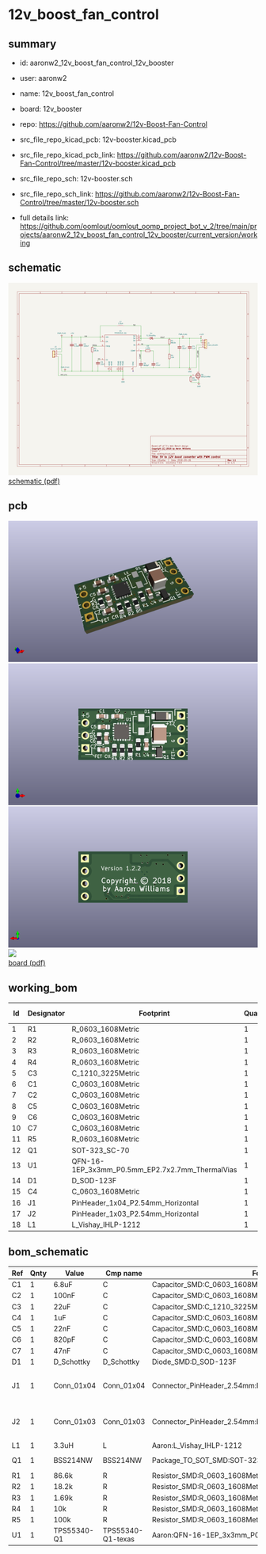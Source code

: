 # 12v_boost_fan_control
 
## summary 
* id: aaronw2_12v_boost_fan_control_12v_booster
* user: aaronw2
* name: 12v_boost_fan_control
* board: 12v_booster
* repo: https://github.com/aaronw2/12v-Boost-Fan-Control
* src_file_repo_kicad_pcb: 12v-booster.kicad_pcb
* src_file_repo_kicad_pcb_link: https://github.com/aaronw2/12v-Boost-Fan-Control/tree/master/12v-booster.kicad_pcb


* src_file_repo_sch: 12v-booster.sch
* src_file_repo_sch_link: https://github.com/aaronw2/12v-Boost-Fan-Control/tree/master/12v-booster.sch
* full details link: https://github.com/oomlout/oomlout_oomp_project_bot_v_2/tree/main/projects/aaronw2_12v_boost_fan_control_12v_booster/current_version/working  

## schematic  
![](working_schematic_600.png)  
[schematic (pdf)](working_schematic.pdf)  

## pcb  
![](working_3d_600.png) 
![](working_3d_front_600.png)  
![](working_3d_back_600.png)  
![](working_600.png)  
[board (pdf)](working.pdf)  

## working_bom
| Id | Designator | Footprint | Quantity | Designation | Supplier and ref |  | None | 
| --- | --- | --- | --- | --- | --- | --- | --- | 
| 1 | R1 | R_0603_1608Metric | 1 | 86.6k |  |  | [''] | 
| 2 | R2 | R_0603_1608Metric | 1 | 18.2k |  |  | [''] | 
| 3 | R3 | R_0603_1608Metric | 1 | 1.69k |  |  | [''] | 
| 4 | R4 | R_0603_1608Metric | 1 | 10k |  |  | [''] | 
| 5 | C3 | C_1210_3225Metric | 1 | 22uF |  |  | [''] | 
| 6 | C1 | C_0603_1608Metric | 1 | 6.8uF |  |  | [''] | 
| 7 | C2 | C_0603_1608Metric | 1 | 100nF |  |  | [''] | 
| 8 | C5 | C_0603_1608Metric | 1 | 22nF |  |  | [''] | 
| 9 | C6 | C_0603_1608Metric | 1 | 820pF |  |  | [''] | 
| 10 | C7 | C_0603_1608Metric | 1 | 47nF |  |  | [''] | 
| 11 | R5 | R_0603_1608Metric | 1 | 100k |  |  | [''] | 
| 12 | Q1 | SOT-323_SC-70 | 1 | BSS214NW |  |  | [''] | 
| 13 | U1 | QFN-16-1EP_3x3mm_P0.5mm_EP2.7x2.7mm_ThermalVias | 1 | TPS55340-Q1 |  |  | [''] | 
| 14 | D1 | D_SOD-123F | 1 | D_Schottky |  |  | [''] | 
| 15 | C4 | C_0603_1608Metric | 1 | 1uF |  |  | [''] | 
| 16 | J1 | PinHeader_1x04_P2.54mm_Horizontal | 1 | Conn_01x04 |  |  | [''] | 
| 17 | J2 | PinHeader_1x03_P2.54mm_Horizontal | 1 | Conn_01x03 |  |  | [''] | 
| 18 | L1 | L_Vishay_IHLP-1212 | 1 | 3.3uH |  |  | [''] | 


## bom_schematic
| Ref | Qnty | Value | Cmp name | Footprint | Description | Vendor | DNP | 
| --- | --- | --- | --- | --- | --- | --- | --- | 
| C1 | 1 | 6.8uF | C | Capacitor_SMD:C_0603_1608Metric | Unpolarized capacitor |  |  | 
| C2 | 1 | 100nF | C | Capacitor_SMD:C_0603_1608Metric | Unpolarized capacitor |  |  | 
| C3 | 1 | 22uF | C | Capacitor_SMD:C_1210_3225Metric | Unpolarized capacitor |  |  | 
| C4 | 1 | 1uF | C | Capacitor_SMD:C_0603_1608Metric | Unpolarized capacitor |  |  | 
| C5 | 1 | 22nF | C | Capacitor_SMD:C_0603_1608Metric | Unpolarized capacitor |  |  | 
| C6 | 1 | 820pF | C | Capacitor_SMD:C_0603_1608Metric | Unpolarized capacitor |  |  | 
| C7 | 1 | 47nF | C | Capacitor_SMD:C_0603_1608Metric | Unpolarized capacitor |  |  | 
| D1 | 1 | D_Schottky | D_Schottky | Diode_SMD:D_SOD-123F | Schottky diode |  |  | 
| J1 | 1 | Conn_01x04 | Conn_01x04 | Connector_PinHeader_2.54mm:PinHeader_1x04_P2.54mm_Horizontal | Generic connector, single row, 01x04, script generated (kicad-library-utils/schlib/autogen/connector/) |  |  | 
| J2 | 1 | Conn_01x03 | Conn_01x03 | Connector_PinHeader_2.54mm:PinHeader_1x03_P2.54mm_Horizontal | Generic connector, single row, 01x03, script generated (kicad-library-utils/schlib/autogen/connector/) |  |  | 
| L1 | 1 | 3.3uH | L | Aaron:L_Vishay_IHLP-1212 | Inductor |  |  | 
| Q1 | 1 | BSS214NW | BSS214NW | Package_TO_SOT_SMD:SOT-323_SC-70 | 20V Vds, 1.5A Id, N-Channel MOSFET, SOT-323 |  |  | 
| R1 | 1 | 86.6k | R | Resistor_SMD:R_0603_1608Metric | Resistor |  |  | 
| R2 | 1 | 18.2k | R | Resistor_SMD:R_0603_1608Metric | Resistor |  |  | 
| R3 | 1 | 1.69k | R | Resistor_SMD:R_0603_1608Metric | Resistor |  |  | 
| R4 | 1 | 10k | R | Resistor_SMD:R_0603_1608Metric | Resistor |  |  | 
| R5 | 1 | 100k | R | Resistor_SMD:R_0603_1608Metric | Resistor |  |  | 
| U1 | 1 | TPS55340-Q1 | TPS55340-Q1-texas | Aaron:QFN-16-1EP_3x3mm_P0.5mm_EP2.7x2.7mm_ThermalVias |  |  |  | 



